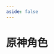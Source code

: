 ```yaml
---
aside: false
---
```

# 原神角色

<GenshinCharacters />

<script setup>
import GenshinCharacters from "../.vitepress/components/genshin/Characters.vue";
</script>
